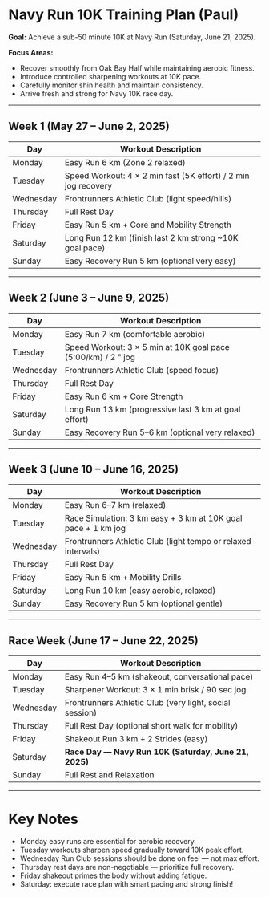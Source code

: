 # Navy Run 10K Training Plan (Paul)

**Goal:** Achieve a sub-50 minute 10K at Navy Run (Saturday, June 21, 2025).

**Focus Areas:**
- Recover smoothly from Oak Bay Half while maintaining aerobic fitness.
- Introduce controlled sharpening workouts at 10K pace.
- Carefully monitor shin health and maintain consistency.
- Arrive fresh and strong for Navy 10K race day.

---

## Week 1 (May 27 – June 2, 2025)

| Day         | Workout Description                                            |
|-------------|----------------------------------------------------------------|
| Monday      | Easy Run 6 km (Zone 2 relaxed)                                 |
| Tuesday     | Speed Workout: 4 × 2 min fast (5K effort) / 2 min jog recovery |
| Wednesday   | Frontrunners Athletic Club (light speed/hills)                 |
| Thursday    | Full Rest Day                                                  |
| Friday      | Easy Run 5 km + Core and Mobility Strength                     |
| Saturday    | Long Run 12 km (finish last 2 km strong ~10K goal pace)        |
| Sunday      | Easy Recovery Run 5 km (optional very easy)                    |

---

## Week 2 (June 3 – June 9, 2025)

| Day         | Workout Description                                            |
|-------------|----------------------------------------------------------------|
| Monday      | Easy Run 7 km (comfortable aerobic)                            |
| Tuesday     | Speed Workout: 3 × 5 min at 10K goal pace (5:00/km) / 2 " jog  |
| Wednesday   | Frontrunners Athletic Club (speed focus)                       |
| Thursday    | Full Rest Day                                                  |
| Friday      | Easy Run 6 km + Core Strength                                  |
| Saturday    | Long Run 13 km (progressive last 3 km at goal effort)          |
| Sunday      | Easy Recovery Run 5–6 km (optional very relaxed)               |

---

## Week 3 (June 10 – June 16, 2025)

| Day         | Workout Description                                            |
|-------------|----------------------------------------------------------------|
| Monday      | Easy Run 6–7 km (relaxed)                                      |
| Tuesday     | Race Simulation: 3 km easy + 3 km at 10K goal pace + 1 km jog  |
| Wednesday   | Frontrunners Athletic Club (light tempo or relaxed intervals)  |
| Thursday    | Full Rest Day                                                  |
| Friday      | Easy Run 5 km + Mobility Drills                                |
| Saturday    | Long Run 10 km (easy aerobic, relaxed)                         |
| Sunday      | Easy Recovery Run 5 km (optional gentle)                       |

---

## Race Week (June 17 – June 22, 2025)

| Day         | Workout Description                                            |
|-------------|----------------------------------------------------------------|
| Monday      | Easy Run 4–5 km (shakeout, conversational pace)                |
| Tuesday     | Sharpener Workout: 3 × 1 min brisk / 90 sec jog                |
| Wednesday   | Frontrunners Athletic Club (very light, social session)        |
| Thursday    | Full Rest Day (optional short walk for mobility)               |
| Friday      | Shakeout Run 3 km + 2 Strides (easy)                           |
| Saturday    | **Race Day — Navy Run 10K (Saturday, June 21, 2025)**          |
| Sunday      | Full Rest and Relaxation                                       |

---

# Key Notes

- Monday easy runs are essential for aerobic recovery.
- Tuesday workouts sharpen speed gradually toward 10K peak effort.
- Wednesday Run Club sessions should be done on feel — not max effort.
- Thursday rest days are non-negotiable — prioritize full recovery.
- Friday shakeout primes the body without adding fatigue.
- Saturday: execute race plan with smart pacing and strong finish!
